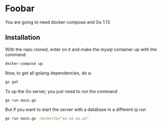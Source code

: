 # Foobar

You are going to need docker-compose and Go 1.13

## Installation

With the repo cloned, enter on it and make the mysql container up with the command:

```bash
docker-compose up
```

Now, to get all golang dependencies, do a:

```bash
go get
```

To up the Go server, you just need to run the command

```bash
go run main.go
```

But if you want to start the server with a database in a different ip run

```bash
go run main.go -dockerIp="xx.xx.xx.xx"
```

